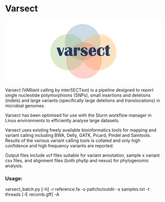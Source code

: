 # Varsect

![Varsect logo](lib/varsect_logo_2.png)

Varsect (VARiant calling by interSECTion) is a pipeline designed to report single nucleotide polymorphisms (SNPs),
small insertions and deletions (indels) and large variants (specifically large
deletions and translocations) in microbial genomes.

Varsect has been optimised for use with the Slurm workflow manager in
Linux environments to efficiently analyse large datasets.

Varsect uses existing freely available bioinformatics tools for mapping and variant calling including BWA, Delly, GATK, Picard, Pindel and Samtools. Results of the various variant calling tools is collated and only high confidence and high frequency variants are reported.

Output files include vcf files suitable for variant annotation, sample x variant csv files, and alignment files (both phylip and nexus) for phylogenomic analysis.

### Usage:
varsect_batch.py [-h] -r reference.fa -o path/to/outdir -s samples.txt -t threads [-E recomb.gff] -A

